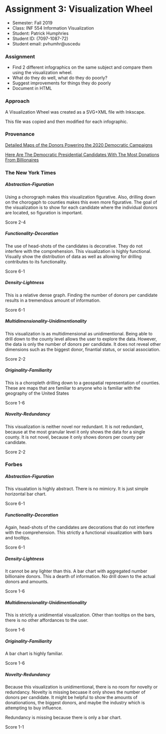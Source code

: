 
<h1>Assignment 3:  Visualization Wheel</h1>
<ul>
    <li>Semester:  Fall 2019</li>
    <li>Class:  INF 554 Information Visualization
    <li>Student:  Patrick Humphries</li>
    <li>Student ID:  (7097-1087-72)</li>
    <li>Student email:  pvhumhr@uscedu</li>
</ul>
    

<h3>Assignment</h3>
<ul>
    <li>Find 2 different infographics on the same subject and compare them using the visualization wheel.</li>
    <li>What do they do well, what do they do poorly?</li>
    <li>Suggest improvements for things they do poorly</li>
    <li>Document in HTML</li>
</ul>

<h3>Approach</h3>
<p>A Visualization Wheel was created as a SVG+XML file with Inkscape.</p>
<p>This file was copied and then modified for each infographic.</p>

<h3>Provenance</h3>
<p>
<a 
 href="https://www.nytimes.com/interactive/2019/08/02/us/politics/2020-democratic-fundraising.html" 
target="_blank">Detailed Maps of the Donors Powering the 2020 Democratic Campaigns</a></p>
<p>
<a href="https://www.forbes.com/sites/giacomotognini/2019/08/05/here-are-the-democratic-presidential-candidates-with-the-most-donations-from-billionaires/#2ba672c04c15" target="_blank">Here Are The Democratic Presidential Candidates With The Most Donations From Billionaires</a></p>


<h3>The New York Times</h3>

<h5>Abstraction-Figuration</h5>
    <p>
        Using a chorograph makes this visualization figurative. Also, drilling down on the 
        chorogaph to counties makes this even more figurative.  The goal of the visualization is to
        show for each candidate where the individual donors are located, so figuration is
        important.
    </p>
    <p>Score 2-4</p>
    
<h5>Functionality-Decoration</h5>
    <p>
        The use of head-shots of the candidates is decorative. They do not interfere with the
        comprehension.  This visualization is highly functional. Visually show the distribution of
        data as well as allowing for drilling contributes to its functionality. 
    </p>
    <p>Score 6-1</p>

<h5>Density-Lightness</h5>
    <p>This is a relative dense graph. Finding the number of donors per candidate results in a
        tremendous amount of information.
    </p>
    <p>Score 6-1</p>

<h5>Multidimensionality-Unidimentionality</h5>
    <p>
        This visualization is as multidimensional as unidimentional.  Being able to drill down to
        the county level allows the user to explore the data.  However, the data is only the number
        of donors per candidate. It does not reveal other dimensions such as the biggest donor,
        finantial status, or social association.
    </p>
    <p>Score 2-2</p>

<h5>Originality-Familiarity</h5>
    <p>
        This is a choropleth drilling down to a geospatial representation of counties.  These are
        maps that are familiar to anyone who is familiar with the geography of the United States
    </p>
    <p>Score 1-6</p>

<h5>Novelty-Redundancy</h5>
    <p>
        This visualization is neither novel nor redundant.  It is not redundant, because at the
        most granular level it only shows the data for a single county.  It is not novel, because
        it only shows donors per county per candidate.
    </p>
    <p>Score 2-2</p>


<h3>Forbes</h3>

<h5>Abstraction-Figuration</h5>
    <p>
        This visualation is highly abstract. There is no mimicry.
        It is just simple horizontal bar chart. 
    </p>
    <p>Score 6-1</p>
    
<h5>Functionality-Decoration</h5>
    <p>
        Again, head-shots of the candidates are decorations that do not interfere with the
        comprehension.  This strictly a functional visualization with bars and tooltips.
    </p>
    <p>Score 6-1</p>

<h5>Density-Lightness</h5>
    <p>
        It cannot be any lighter than this. A bar chart with aggregated number billionaire donors.
        This a dearth of information. No drill down to the actual donors and amounts.
    </p>
    <p>Score 1-6</p>

<h5>Multidimensionality-Unidimentionality</h5>
    <p>
        This is strictly a unidimential visualization.  Other than tooltips on the bars, there is
        no other affordances to the user.
    </p>
    <p>Score 1-6</p>
    
<h5>Originality-Familiarity</h5>
    <p>A bar chart is highly familiar.</p>
    <p>Score 1-6</p>

<h5>Novelty-Redundancy</h5>
    <p>
        Because this visualization is unidimentional, there is no room for novelty or redundancy.
        Novelty is missing becuase it only shows the number of donors per candidate.  It might be
        helpful to show the amounts of donationations, the biggest donors, and maybe the industry
        which is attempting to buy influence.
    </p>
    <p>Redundancy is missing because there is only a bar chart.</p>
    <p>Score 1-1</p>

